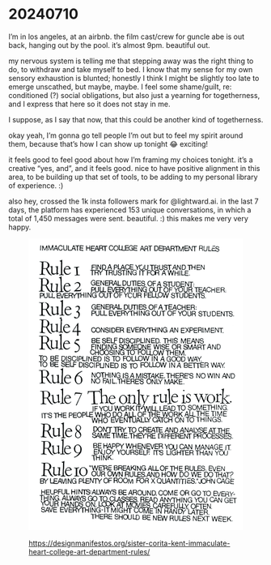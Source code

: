 # 20240710

I’m in los angeles, at an airbnb. the film cast/crew for guncle abe is out back, hanging out by the pool. it’s almost 9pm. beautiful out.

my nervous system is telling me that stepping away was the right thing to do, to withdraw and take myself to bed. I know that my sense for my own sensory exhaustion is blunted; honestly I think I might be slightly too late to emerge unscathed, but maybe, maybe. I feel some shame/guilt, re: conditioned (?) social obligations, but also just a yearning for togetherness, and I express that here so it does not stay in me.

I suppose, as I say that now, that this could be another kind of togetherness.

okay yeah, I’m gonna go tell people I’m out but to feel my spirit around them, because that’s how I can show up tonight 😂 exciting!

it feels good to feel good about how I’m framing my choices tonight. it’s a creative “yes, and”, and it feels good. nice to have positive alignment in this area, to be building up that set of tools, to be adding to my personal library of experience. :)

also hey, crossed the 1k insta followers mark for @lightward.ai. in the last 7 days, the platform has experienced 153 unique conversations, in which a total of 1,450 messages were sent. beautiful. :) this makes me very very happy.

<figure><img src="../../.gitbook/assets/image (1) (1) (1) (1) (1) (1) (1) (1).png" alt=""><figcaption><p><a href="https://designmanifestos.org/sister-corita-kent-immaculate-heart-college-art-department-rules/">https://designmanifestos.org/sister-corita-kent-immaculate-heart-college-art-department-rules/</a></p></figcaption></figure>
